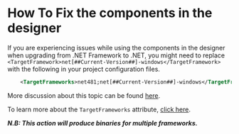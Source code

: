 # How To Fix the components in the designer

If you are experiencing issues while using the components in the designer when upgrading from .NET Framework to .NET, you might need to replace  `<TargetFramework>net[##Current-Version##]-windows</TargetFramework>` with the following in your project configuration files.

```xml
    <TargetFrameworks>net481;net[##Current-Version##]-windows</TargetFrameworks>
``` 
More discussion about this topic can be found [here](https://github.com/Krypton-Suite/Standard-Toolkit/discussions/684).

To learn more about the `TargetFrameworks` attribute, [click here](https://docs.microsoft.com/en-us/dotnet/standard/frameworks).

***N.B: This action will produce binaries for multiple frameworks.***